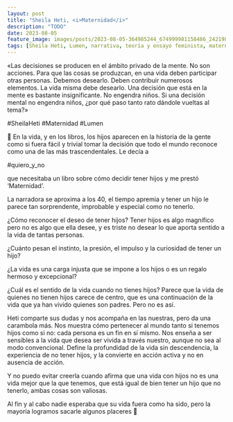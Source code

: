 ```yaml
---
layout: post
title: "Sheila Heti, <i>Maternidad</i>"
description: "TODO"
date: 2023-08-05
feature_image: images/posts/2023-08-05-364985244_674999981158486_2421986609285858879_n_18004414225779160.heic
tags: [Sheila Heti, Lumen, narrativa, teoría y ensayo feminista, maternidad o no]
---
```


«Las decisiones se producen en el ámbito privado de la mente. No son acciones. Para que las cosas se produzcan, en una vida deben participar otras personas. Debemos desearlo. Deben contribuir numerosos elementos. La vida misma debe desearlo. Una decisión que está en la mente es bastante insignificante. No engendra niños. Si una decisión mental no engendra niños, ¿por qué paso tanto rato dándole vueltas al tema?»
<!--more-->

#SheilaHeti #Maternidad #Lumen

💜 En la vida, y en los libros, los hijos aparecen en la historia de la gente como si fuera fácil y trivial tomar la decisión que todo el mundo reconoce como una de las más trascendentales. Le decía a

 #quiero_y_no

 que necesitaba un libro sobre cómo decidir tener hijos y me prestó ‘Maternidad’. 

La narradora se aproxima a los 40, el tiempo apremia y tener un hijo le parece tan sorprendente, improbable y especial como no tenerlo.

¿Cómo reconocer el deseo de tener hijos? Tener hijos es algo magnífico pero no es algo que ella desee, y es triste no desear lo que aporta sentido a la vida de tantas personas.

¿Cuánto pesan el instinto, la presión, el impulso y la curiosidad de tener un hijo?

¿La vida es una carga injusta que se impone a los hijos o es un regalo hermoso y excepcional?

¿Cuál es el sentido de la vida cuando no tienes hijos? Parece que la vida de quienes no tienen hijos carece de centro, que es una continuación de la vida que ya han vivido quienes son padres. Pero no es así.

Heti comparte sus dudas y nos acompaña en las nuestras, pero da una carambola más. Nos muestra cómo pertenecer al mundo tanto si tenemos hijos como si no: cada persona es un fin en sí mismo. Nos enseña a ser sensibles a la vida que desea ser vivida a través nuestro, aunque no sea al modo convencional. Define la profundidad de la vida sin descendencia, la experiencia de no tener hijos, y la convierte en acción activa y no en ausencia de acción. 

Y no puedo evitar creerla cuando afirma que una vida con hijos no es una vida mejor que la que tenemos, que está igual de bien tener un hijo que no tenerlo, ambas cosas son valiosas.

Al fin y al cabo nadie esperaba que su vida fuera como ha sido, pero la mayoría logramos sacarle algunos placeres 💜
